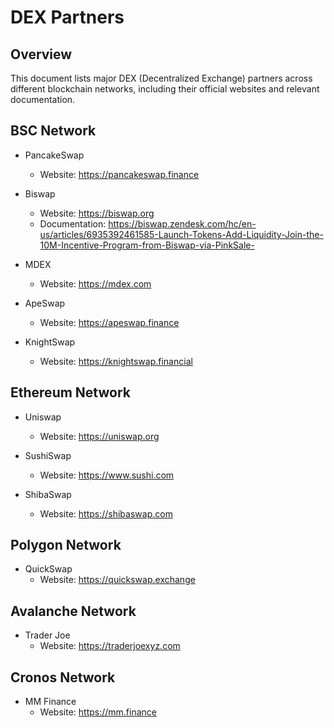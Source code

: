 # DEX Partners

## Overview
This document lists major DEX (Decentralized Exchange) partners across different blockchain networks, including their official websites and relevant documentation.

## BSC Network

- PancakeSwap
  - Website: https://pancakeswap.finance

- Biswap
  - Website: https://biswap.org
  - Documentation: https://biswap.zendesk.com/hc/en-us/articles/6935392461585-Launch-Tokens-Add-Liquidity-Join-the-10M-Incentive-Program-from-Biswap-via-PinkSale-

- MDEX
  - Website: https://mdex.com

- ApeSwap
  - Website: https://apeswap.finance

- KnightSwap
  - Website: https://knightswap.financial

## Ethereum Network

- Uniswap
  - Website: https://uniswap.org

- SushiSwap
  - Website: https://www.sushi.com

- ShibaSwap
  - Website: https://shibaswap.com

## Polygon Network

- QuickSwap
  - Website: https://quickswap.exchange

## Avalanche Network

- Trader Joe
  - Website: https://traderjoexyz.com

## Cronos Network

- MM Finance
  - Website: https://mm.finance
